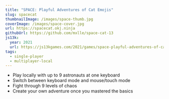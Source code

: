 ```yaml
---
title: "SPACE: Playful Adventures of Cat Emojis"
slug: spacecat
thumbnailImage: /images/space-thumb.jpg
coverImage: /images/space-cover.jpg
url: https://spacecat.okj.ninja
githubUrl: https://github.com/mxlle/space-cat-13
js13k:
  year: 2021
  url: https://js13kgames.com/2021/games/space-playful-adventures-of-cat-emojis
tags:
  - single-player
  - multiplayer-local
---
```


- Play locally with up to 9 astronauts at one keyboard
- Switch between keyboard mode and mouse/touch mode
- Fight through 9 levels of chaos
- Create your own adventure once you mastered the basics
